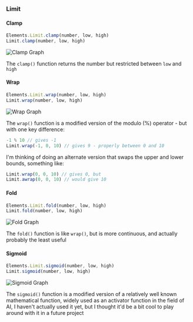 ### Limit
#### Clamp
```js
Elements.Limit.clamp(number, low, high)
Limit.clamp(number, low, high)
```
![Clamp Graph](https://user-images.githubusercontent.com/25611707/147256564-1a441c7c-f117-444c-8496-1e7134d06e01.png)

The `clamp()` function returns the number but restricted between `low` and `high`

#### Wrap
```js
Elements.Limit.wrap(number, low, high)
Limit.wrap(number, low, high)
```
![Wrap Graph](https://user-images.githubusercontent.com/25611707/147256614-a646cdac-544b-469d-a030-acd28c7fa96c.png)

The `wrap()` function is a modified version of the modulo (%) operator - but with one key difference:
```js
-1 % 10 // gives -1
Limit.wrap(-1, 0, 10) // gives 9 - properly between 0 and 10
```
I'm thinking of doing an alternate version that swaps the upper and lower bounds, something like:
```js
Limit.wrap(0, 0, 10) // gives 0, but
Limit.awrap(0, 0, 10) // would give 10
```

#### Fold
```js
Elements.Limit.fold(number, low, high)
Limit.fold(number, low, high)
```
![Fold Graph](https://user-images.githubusercontent.com/25611707/147256972-7b3cb09e-e083-4a75-a6f5-5f8190917b4b.png)

The `fold()` function is like `wrap()`, but is more continuous, and actually probably the least useful

#### Sigmoid
```js
Elements.Limit.sigmoid(number, low, high)
Limit.sigmoid(number, low, high)
```
![Sigmoid Graph](https://user-images.githubusercontent.com/25611707/147257188-8cc356ce-ab7a-4782-a435-cec61dda8e8a.png)

The `sigmoid()` function is a modified version of a relatively well known mathematical function, widely used as an activator function in the field of AI, I haven't actually used it yet, but I thought it'd be a bit cool to play around with it in a future project

